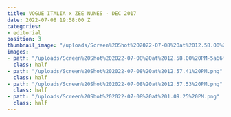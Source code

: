 ```yaml
---
title: VOGUE ITALIA x ZEE NUNES - DEC 2017
date: 2022-07-08 19:58:00 Z
categories:
- editorial
position: 3
thumbnail_image: "/uploads/Screen%20Shot%202022-07-08%20at%2012.58.00%20PM.png"
images:
- path: "/uploads/Screen%20Shot%202022-07-08%20at%2012.58.00%20PM-5a66f9.png"
  class: half
- path: "/uploads/Screen%20Shot%202022-07-08%20at%2012.57.41%20PM.png"
  class: half
- path: "/uploads/Screen%20Shot%202022-07-08%20at%2012.57.53%20PM.png"
  class: half
- path: "/uploads/Screen%20Shot%202022-07-08%20at%201.09.25%20PM.png"
  class: half
---
```


